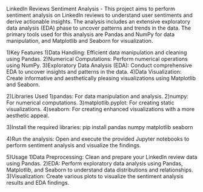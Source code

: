 LinkedIn Reviews Sentiment Analysis -
This project aims to perform sentiment analysis on LinkedIn reviews to understand user sentiments and derive actionable insights. 
The analysis includes an extensive exploratory data analysis (EDA) phase to uncover patterns and trends in the data.
The primary tools used for this analysis are Pandas and NumPy for data manipulation, and Matplotlib and Seaborn for visualization.

1)Key Features
1)Data Handling: Efficient data manipulation and cleaning using Pandas.
2)Numerical Computations: Perform numerical operations using NumPy.
3)Exploratory Data Analysis (EDA): Conduct comprehensive EDA to uncover insights and patterns in the data.
4)Data Visualization: Create informative and aesthetically pleasing visualizations using Matplotlib and Seaborn.

2)Libraries Used
1)pandas: For data manipulation and analysis.
2)numpy: For numerical computations.
3)matplotlib.pyplot: For creating static visualizations.
4)seaborn: For creating enhanced visualizations with a more aesthetic appeal.

3)Install the required libraries:
pip install pandas numpy matplotlib seaborn

4)Run the analysis:
Open and execute the provided Jupyter notebooks to perform sentiment analysis and visualize the findings.

5)Usage
1)Data Preprocessing: Clean and prepare your LinkedIn review data using Pandas.
2)EDA: Perform exploratory data analysis using Pandas, Matplotlib, and Seaborn to understand data distributions and relationships.
3)Visualization: Create various plots to visualize the sentiment analysis results and EDA findings.
